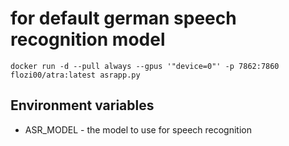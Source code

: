 # for default german speech recognition model
```
docker run -d --pull always --gpus '"device=0"' -p 7862:7860  flozi00/atra:latest asrapp.py
```

## Environment variables

* ASR_MODEL - the model to use for speech recognition